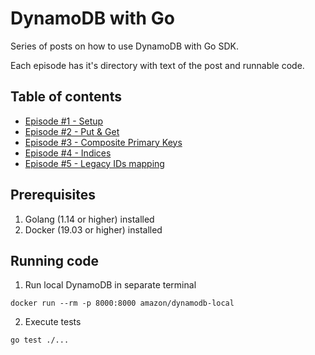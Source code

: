 # DynamoDB with Go

Series of posts on how to use DynamoDB with Go SDK.

Each episode has it's directory with text of the post and runnable code.

## Table of contents
- [Episode #1 - Setup](./episode1/post.md)
- [Episode #2 - Put & Get](./episode2/post.md)
- [Episode #3 - Composite Primary Keys](./episode3/post.md)
- [Episode #4 - Indices ](./episode4/post.md)
- [Episode #5 - Legacy IDs mapping ](./episode5/post.md)

## Prerequisites
1. Golang (1.14 or higher) installed 
2. Docker (19.03 or higher) installed

## Running code 

1. Run local DynamoDB in separate terminal
```
docker run --rm -p 8000:8000 amazon/dynamodb-local
```

2. Execute tests 
```
go test ./...
```